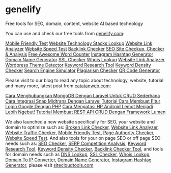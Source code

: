 # genelify
Free tools for SEO, domain, content, website AI based technology

You can use and check our free tools from [genelify.com](https://www.genelify.com/):

[Mobile Friendly Test](https://www.genelify.com/tools/mobile-friendly-test) [Website Technology Stacks Lookup](https://www.genelify.com/tools/technology-lookup) [Website Link Analyzer](https://www.genelify.com/tools/website-link-analyzer) [Website Speed Test](https://www.genelify.com/tools/website-speed-test) [Backlink Checker](https://www.genelify.com/tools/backlink-checker) [SEO Site Checkup, Checker & Analysis](https://www.genelify.com/tools/seo-site-checker) [Free Awesome Word Counter](https://www.genelify.com/tools/word-counter) [Instagram Hashtag Generator](https://www.genelify.com/tools/instagram-hashtag-generator) [Domain Name Generator](https://www.genelify.com/tools/domain-name-generator) [SSL Checker](https://www.genelify.com/tools/ssl-checker) [Whois Lookup](https://www.genelify.com/tools/whois-lookup) [Website Link Analyzer](https://www.genelify.com/tools/website-link-analyzer) [Wordpress Theme Detector](https://www.genelify.com/tools/wordpress-theme-detector) [Keyword Research Tool](https://www.genelify.com/tools/keyword-research-tool) [Keyword Density Checker](https://www.genelify.com/tools/keyword-density-checker) [Search Engine Simulator](https://www.genelify.com/tools/search-engine-simulator) [Plagiarism Checker](https://www.genelify.com/tools/plagiarism-checker) [QR Code Generator](https://www.genelify.com/tools/qr-code-generator)

Please visit to our blog to read any topic about technology, website, tutorial and many more, latest post from [catatanweb.com](https://www.catatanweb.com/):

[Cara Menghubungkan MongoDB Dengan Laravel Untuk CRUD Sederhana](https://www.catatanweb.com/cara-menghubungkan-mongodb-dengan-laravel) [Cara Integrasi Snap Midtrans Dengan Laravel](https://www.catatanweb.com/integrasi-snap-midtrans-dengan-laravel) [Tutorial Cara Membuat Fitur Login Google Dengan PHP](https://www.catatanweb.com/membuat-fitur-login-google-dengan-php) [Cara Mengatasi HP Android Lemot Menjadi Lebih Ngebut!](https://www.catatanweb.com/cara-mengatasi-hp-android-lemot) [Tutorial Membuat REST API CRUD Dengan Framework Lumen](https://www.catatanweb.com/membuat-rest-api-dengan-framework-lumen)

We also launched a new website specifically for SEO, your website and domain to optimize such as: [Broken Link Checker](https://www.sitecloudtools.com/broken-link-checker), [Website Link Analyzer](https://www.sitecloudtools.com/website-link-analyzer), [Website Traffic Checker](https://www.sitecloudtools.com/website-traffic-checker), [Mobile Friendly Test](https://www.sitecloudtools.com/mobile-friendly-test), [Page Authority Checker](https://www.sitecloudtools.com/page-authority-checker), [Website Speed Test](https://www.sitecloudtools.com/website-speed-test). And also tools for your on page SEO or off page SEO needs such as: [SEO Checker](https://www.sitecloudtools.com/seo-site-checker), [SERP Competition Analysis](https://www.sitecloudtools.com/seo-keyword-competition-analysis), [Keyword Research Tool](https://www.sitecloudtools.com/keyword-research-tool), [Keyword Density Checker](https://www.sitecloudtools.com/keyword-density-checker), [Backlink Checker Tool](https://www.sitecloudtools.com/backlink-checker), and tools for domain needs such as [DNS Lookup](https://www.sitecloudtools.com/dns-lookup), [SSL Checker](https://www.sitecloudtools.com/ssl-checker), [Whois Lookup](https://www.sitecloudtools.com/whois-lookup), [Domain To IP Converter](https://www.sitecloudtools.com/domain-to-ip), [Domain Name Generator](https://www.sitecloudtools.com/domain-name-generator), [Instagram Hashtag Generator](https://www.sitecloudtools.com/instagram-hashtag-generator), please visit [sitecloudtools.com](https://www.sitecloudtools.com)
